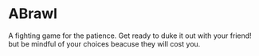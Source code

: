 # ABrawl
A fighting game for the patience. Get ready to duke it out with your friend! but be mindful of your choices beacuse they will cost you.
